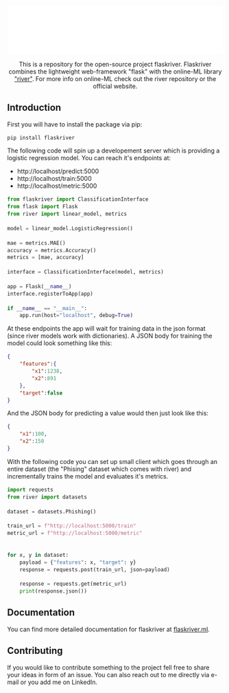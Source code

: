 <p align="center">
    <img src="docs/img/text.png" alt="logo">
</p>

<p align="center">
    This is a repository for the open-source project flaskriver. Flaskriver combines the lightweight web-framework "flask" with the online-ML library <a href="https://github.com/online-ml/river">"river"</a>. For more info on online-ML check out the river repository or the official website.
</p>

## Introduction

First you will have to install the package via pip:

```sh
pip install flaskriver
```

The following code will spin up a developement server which is providing a logistic regression model. You can reach it's endpoints at:
- http://localhost/predict:5000
- http://localhost/train:5000
- http://localhost/metric:5000

```python
from flaskriver import ClassificationInterface
from flask import Flask
from river import linear_model, metrics

model = linear_model.LogisticRegression()

mae = metrics.MAE()
accuracy = metrics.Accuracy()
metrics = [mae, accuracy]

interface = ClassificationInterface(model, metrics)

app = Flask(__name__)
interface.registerToApp(app)

if __name__ == "__main__":
    app.run(host="localhost", debug=True)
```

At these endpoints the app will wait for training data in the json format (since river models work with dictionaries). A JSON body for training the model could look something like this:

```json
{
    "features":{
        "x1":1238,
        "x2":891
    },
    "target":false
}
```

And the JSON body for predicting a value would then just look like this:

```json
{
    "x1":100,
    "x2":150
}
```

With the following code you can set up small client which goes through an entire dataset (the "Phising" dataset which comes with river) and incrementally trains the model and evaluates it's metrics.

```python
import requests
from river import datasets

dataset = datasets.Phishing()

train_url = f"http://localhost:5000/train"
metric_url = f"http://localhost:5000/metric"


for x, y in dataset:
    payload = {"features": x, "target": y}
    response = requests.post(train_url, json=payload)

    response = requests.get(metric_url)
    print(response.json())
```

## Documentation
You can find more detailed documentation for flaskriver at <a href="https://flaskriver.ml">flaskriver.ml</a>.

## Contributing
If you would like to contribute something to the project fell free to share your ideas in form of an issue. You can also reach out to me directly via e-mail or you add me on LinkedIn.